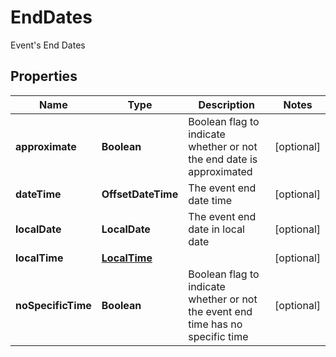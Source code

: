 

# EndDates

Event's End Dates

## Properties

| Name | Type | Description | Notes |
|------------ | ------------- | ------------- | -------------|
|**approximate** | **Boolean** | Boolean flag to indicate whether or not the end date is approximated |  [optional] |
|**dateTime** | **OffsetDateTime** | The event end date time |  [optional] |
|**localDate** | **LocalDate** | The event end date in local date |  [optional] |
|**localTime** | [**LocalTime**](LocalTime.md) |  |  [optional] |
|**noSpecificTime** | **Boolean** | Boolean flag to indicate whether or not the event end time has no specific time |  [optional] |



